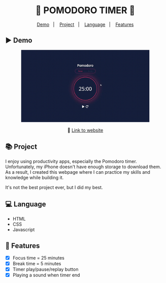 <div align="center">
    <h1>🍅 POMODORO TIMER 🍅</h1>
</div>

<p align="center">
    <a href="#-Demo">Demo</a>&nbsp;&nbsp;&nbsp;|&nbsp;&nbsp;&nbsp;
    <a href="#-Project">Project</a>&nbsp;&nbsp;&nbsp;|&nbsp;&nbsp;&nbsp;
    <a href="#-Language">Language</a>&nbsp;&nbsp;&nbsp;|&nbsp;&nbsp;&nbsp;
    <a href="#-Features">Features</a>
</p>

[//]: # (Insert a video/gif demo below here and a link to web)

## ▶ Demo
<div align="center">
    <img src="./README/demo.gif" alt="Project gif demo" width="80%">
    <br>
    <p>
        🔗 <a href="https://hucphoang.github.io/pomodoro-timer/"  target="_blank">Link to website</a>
    </p>
</div>

## 📚 Project
I enjoy using productivity apps, especially the Pomodoro timer. Unfortunately, my iPhone doesn't have enough storage to download them. As a result, I created this webpage where I can practice my skills and knowledge while building it.

It's not the best project ever, but I did my best.

## 💻 Language
* HTML
* CSS
* Javascript

## 📃 Features
- [x] Focus time = 25 minutes
- [x] Break time = 5 minutes
- [x] Timer play/pause/replay button
- [x] Playing a sound when timer end
